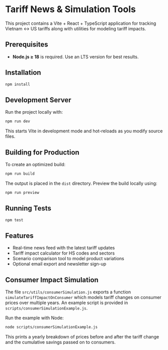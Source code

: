 # Tariff News & Simulation Tools

This project contains a Vite + React + TypeScript application for tracking Vietnam ↔ US tariffs along with utilities for modeling tariff impacts.

## Prerequisites

- **Node.js ≥ 18** is required. Use an LTS version for best results.

## Installation

```bash
npm install
```

## Development Server

Run the project locally with:

```bash
npm run dev
```

This starts Vite in development mode and hot-reloads as you modify source files.

## Building for Production

To create an optimized build:

```bash
npm run build
```

The output is placed in the `dist` directory. Preview the build locally using:

```bash
npm run preview
```

## Running Tests

```bash
npm test
```

## Features

- Real-time news feed with the latest tariff updates
- Tariff impact calculator for HS codes and sectors
- Scenario comparison tool to model product variations
- Optional email export and newsletter sign-up

## Consumer Impact Simulation

The file `src/utils/consumerSimulation.js` exports a function `simulateTariffImpactOnConsumer` which models tariff changes on consumer prices over multiple years. An example script is provided in `scripts/consumerSimulationExample.js`.

Run the example with Node:

```bash
node scripts/consumerSimulationExample.js
```

This prints a yearly breakdown of prices before and after the tariff change and the cumulative savings passed on to consumers.
